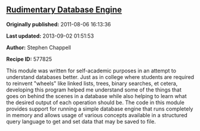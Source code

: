 ## [Rudimentary Database Engine](https://code.activestate.com/recipes/577825-rudimentary-database-engine)

**Originally published:** 2011-08-06 16:13:36

**Last updated:** 2013-09-02 01:51:53

**Author:** Stephen Chappell

**Recipe ID:** 577825

This module was written for self-academic purposes in an attempt to understand databases better. Just as in college where students are required to reinvent "wheels" like linked lists, trees, binary searches, et cetera, developing this program helped me understand some of the things that goes on behind the scenes in a database while also helping to learn what the desired output of each operation should be. The code in this module provides support for running a simple database engine that runs completely in memory and allows usage of various concepts available in a structured query language to get and set data that may be saved to file.
